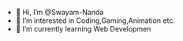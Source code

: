 - 👋 Hi, I’m @Swayam-Nanda
- 👀 I’m interested in Coding,Gaming,Animation etc.
- 🌱 I’m currently learning Web Developmen

<!---
Swayam-Nanda/Swayam-Nanda is a ✨ special ✨ repository because its `README.md` (this file) appears on your GitHub profile.
You can click the Preview link to take a look at your changes.
--->

